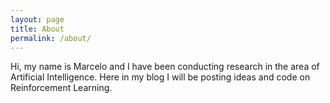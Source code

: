 ```yaml
---
layout: page
title: About
permalink: /about/
---
```


Hi, my name is Marcelo and I have been conducting research in the area of Artificial Intelligence. Here in my blog I will be posting ideas and code on Reinforcement Learning.

